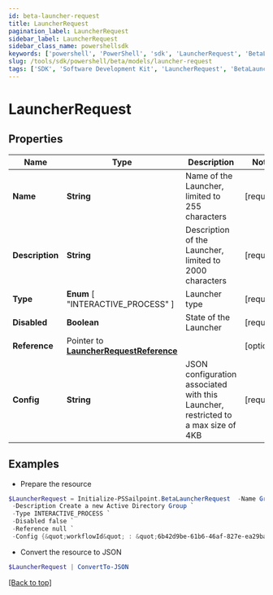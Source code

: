 ```yaml
---
id: beta-launcher-request
title: LauncherRequest
pagination_label: LauncherRequest
sidebar_label: LauncherRequest
sidebar_class_name: powershellsdk
keywords: ['powershell', 'PowerShell', 'sdk', 'LauncherRequest', 'BetaLauncherRequest'] 
slug: /tools/sdk/powershell/beta/models/launcher-request
tags: ['SDK', 'Software Development Kit', 'LauncherRequest', 'BetaLauncherRequest']
---
```



# LauncherRequest

## Properties

Name | Type | Description | Notes
------------ | ------------- | ------------- | -------------
**Name** |  **String** | Name of the Launcher, limited to 255 characters | [required]
**Description** |  **String** | Description of the Launcher, limited to 2000 characters | [required]
**Type** |   **Enum** [  "INTERACTIVE_PROCESS" ] | Launcher type | [required]
**Disabled** |  **Boolean** | State of the Launcher | [required]
**Reference** |  Pointer to [**LauncherRequestReference**](launcher-request-reference) |  | [optional] 
**Config** |  **String** | JSON configuration associated with this Launcher, restricted to a max size of 4KB  | [required]

## Examples

- Prepare the resource
```powershell
$LauncherRequest = Initialize-PSSailpoint.BetaLauncherRequest  -Name Group Create `
 -Description Create a new Active Directory Group `
 -Type INTERACTIVE_PROCESS `
 -Disabled false `
 -Reference null `
 -Config {&quot;workflowId&quot; : &quot;6b42d9be-61b6-46af-827e-ea29ba8aa3d9&quot;}
```

- Convert the resource to JSON
```powershell
$LauncherRequest | ConvertTo-JSON
```


[[Back to top]](#) 

